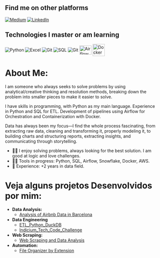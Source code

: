 ## Find me on other platforms
[![Medium](https://img.shields.io/badge/Medium-12100E?style=for-the-badge&logo=medium&logoColor=white)](https://medium.com/@Rafael_Andrade_DEV)
[![LinkedIn](https://img.shields.io/badge/LinkedIn-0077B5?style=for-the-badge&logo=linkedin&logoColor=white)](https://www.linkedin.com/in/rafael-andradedev/)

## Technologies I master or am learning
<div style ="display: inline_block">
<img align="center" alt="Python" src="https://img.shields.io/badge/Python-14354C?style=for-the-badge&logo=python&logoColor=white">
<img align="center" alt="Excel" src="https://img.shields.io/badge/Microsoft_Excel-217346?style=for-the-badge&logo=microsoft-excel&logoColor=white">
<img align="center" alt="Git" src="https://img.shields.io/badge/Power BI-143157?style=for-the-badge&logo=PowerBI&logoColor=white">
<img align="center" alt="SQL" src="https://img.shields.io/badge/SQL-005C84?style=for-the-badge&logo=sql&logoColor=white">
<img align="center" alt="Git" src="https://img.shields.io/badge/GIT-E44C30?style=for-the-badge&logo=git&logoColor=white">
<img align="center" height=30 width=40 alt="Airflow" src="https://cdn.jsdelivr.net/gh/devicons/devicon@latest/icons/apacheairflow/apacheairflow-original.svg" />
<img align="center" height=40 width=40 alt="Docker" src="https://cdn.jsdelivr.net/gh/devicons/devicon@latest/icons/docker/docker-original-wordmark.svg" />
                    
      
          
</div>

# **About Me:**

I am someone who always seeks to solve problems by using analytical/creative thinking and resolution methods, breaking down the problem into smaller pieces to make it easier to solve.

I have skills in programming, with Python as my main language. Experience in Python and SQL for ETL. Development of pipelines using Airflow for Orchestration and Containerization with Docker.

Data has always been my focus—I find the whole process fascinating, from extracting raw data, cleaning and transforming it, properly modeling it, to building charts and structuring reports, extracting insights, and communicating through storytelling.

* 👨‍💻 I enjoy solving problems, always looking for the best solution. I am good at logic and love challenges.
* 👨‍💻 Tools in progress: Python, SQL, Airflow, Snowflake, Docker, AWS.
* 💼 Experience: +2 years in data field.

# Veja alguns projetos Desenvolvidos por mim:
* **Data Analysis:**
  * [Analysis of Airbnb Data in Barcelona](https://github.com/RafaelAndradeDEV/Airbnb_Barcelona)
* **Data Engineering**
  * [ETL_Python_DuckDB](https://github.com/RafaelAndradeDEV/ETL_Python_DuckDB)
  * [Indicium_Tech_Code_Challenge](https://github.com/RafaelAndradeDEV/Indicium_Tech_Code_Challenge)
* **Web Scraping:**
  * [Web Scraping and Data Analysis](https://github.com/RafaelAndradeDEV/WebScraping_and_Analysis)
* **Automation:**
  * [File Organizer by Extension](https://github.com/RafaelAndradeDEV/Files_Organizer)
